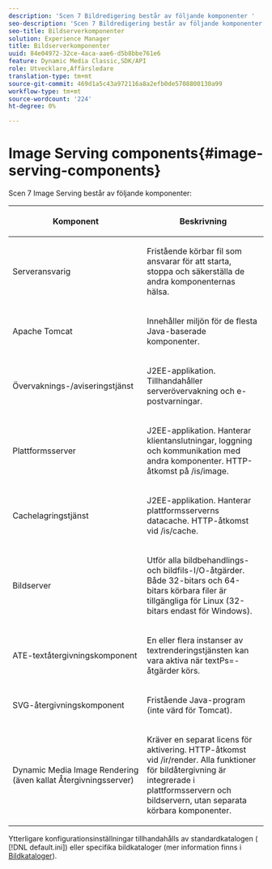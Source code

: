 ```yaml
---
description: 'Scen 7 Bildredigering består av följande komponenter '
seo-description: 'Scen 7 Bildredigering består av följande komponenter '
seo-title: Bildserverkomponenter
solution: Experience Manager
title: Bildserverkomponenter
uuid: 84e04972-32ce-4aca-aae6-d5b8bbe761e6
feature: Dynamic Media Classic,SDK/API
role: Utvecklare,Affärsledare
translation-type: tm+mt
source-git-commit: 469d1a5c43a972116a8a2efb0de5708800130a99
workflow-type: tm+mt
source-wordcount: '224'
ht-degree: 0%

---
```



# Image Serving components{#image-serving-components}

Scen 7 Image Serving består av följande komponenter:

<table id="table_534AF33FE5C4453EACAE0DF35E8E3B63"> 
 <thead> 
  <tr> 
   <th colname="col1" class="entry"> <p>Komponent </p> </th> 
   <th colname="col2" class="entry"> <p>Beskrivning </p> </th> 
  </tr>
 </thead>
 <tbody> 
  <tr> 
   <td colname="col1"> <p>Serveransvarig </p> </td> 
   <td colname="col2"> <p>Fristående körbar fil som ansvarar för att starta, stoppa och säkerställa de andra komponenternas hälsa. </p> </td> 
  </tr> 
  <tr> 
   <td colname="col1"> <p>Apache Tomcat </p> </td> 
   <td colname="col2"> <p>Innehåller miljön för de flesta Java-baserade komponenter. </p> </td> 
  </tr> 
  <tr> 
   <td colname="col1"> <p>Övervaknings-/aviseringstjänst </p> </td> 
   <td colname="col2"> <p>J2EE-applikation. Tillhandahåller serverövervakning och e-postvarningar. </p> </td> 
  </tr> 
  <tr> 
   <td colname="col1"> <p>Plattformsserver </p> </td> 
   <td colname="col2"> <p>J2EE-applikation. Hanterar klientanslutningar, loggning och kommunikation med andra komponenter. HTTP-åtkomst på <span class="filepath"> /is/image</span>. </p> </td> 
  </tr> 
  <tr> 
   <td colname="col1"> <p>Cachelagringstjänst </p> </td> 
   <td colname="col2"> <p>J2EE-applikation. Hanterar plattformsserverns datacache. HTTP-åtkomst vid /is/cache. </p> </td> 
  </tr> 
  <tr> 
   <td colname="col1"> <p>Bildserver </p> </td> 
   <td colname="col2"> <p>Utför alla bildbehandlings- och bildfils-I/O-åtgärder. Både 32-bitars och 64-bitars körbara filer är tillgängliga för Linux (32-bitars endast för Windows). </p> </td> 
  </tr> 
  <tr> 
   <td colname="col1"> <p>ATE-textåtergivningskomponent </p> </td> 
   <td colname="col2"> <p>En eller flera instanser av textrenderingstjänsten kan vara aktiva när <span class="codeph"> textPs=</span>-åtgärder körs. </p> </td> 
  </tr> 
  <tr> 
   <td colname="col1"> <p>SVG-återgivningskomponent </p> </td> 
   <td colname="col2"> <p>Fristående Java-program (inte värd för Tomcat). </p> </td> 
  </tr> 
  <tr> 
   <td colname="col1"> <p>Dynamic Media Image Rendering (även kallat Återgivningsserver) </p> </td> 
   <td colname="col2"> <p>Kräver en separat licens för aktivering. HTTP-åtkomst vid <span class="filepath"> /ir/render</span>. Alla funktioner för bildåtergivning är integrerade i plattformsservern och bildservern, utan separata körbara komponenter. </p> </td> 
  </tr> 
 </tbody> 
</table>

Ytterligare konfigurationsinställningar tillhandahålls av standardkatalogen ( [!DNL default.ini]) eller specifika bildkataloger (mer information finns i [Bildkataloger](../../is-api/image-catalog/image-serving-api-ref/c-image-catalog-reference/c-overview/c-overview.md#concept-9ce2b6a133de45f783e95cabc5810ac3)).
